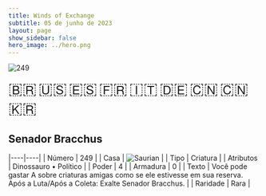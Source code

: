 ```yaml
---
title: Winds of Exchange
subtitle: 05 de junho de 2023
layout: page
show_sidebar: false
hero_image: ../hero.png
---
```


![249](https://mastervault-storage-prod.s3.amazonaws.com/media/card_front/pt/600_249_8b728787dfd6_pt.png)

<span title="Português" style="font-size: 32px;cursor: pointer;" onclick="javascript:document.querySelector('img[alt=\'249\']').src=document.querySelector('img[alt=\'249\']').src.replace(/card_front\/[^/]+/, 'card_front/pt').replace(/_[^/.0-9]+\.png/, '_pt.png')">🇧🇷</span>
<span title="English" style="font-size: 32px;cursor: pointer;" onclick="javascript:document.querySelector('img[alt=\'249\']').src=document.querySelector('img[alt=\'249\']').src.replace(/card_front\/[^/]+/, 'card_front/en').replace(/_[^/.0-9]+\.png/, '_en.png')">🇺🇸</span>
<span title="Español" style="font-size: 32px;cursor: pointer;" onclick="javascript:document.querySelector('img[alt=\'249\']').src=document.querySelector('img[alt=\'249\']').src.replace(/card_front\/[^/]+/, 'card_front/es').replace(/_[^/.0-9]+\.png/, '_es.png')">🇪🇸</span>
<span title="Français" style="font-size: 32px;cursor: pointer;" onclick="javascript:document.querySelector('img[alt=\'249\']').src=document.querySelector('img[alt=\'249\']').src.replace(/card_front\/[^/]+/, 'card_front/fr').replace(/_[^/.0-9]+\.png/, '_fr.png')">🇫🇷</span>
<span title="Italiano" style="font-size: 32px;cursor: pointer;" onclick="javascript:document.querySelector('img[alt=\'249\']').src=document.querySelector('img[alt=\'249\']').src.replace(/card_front\/[^/]+/, 'card_front/it').replace(/_[^/.0-9]+\.png/, '_it.png')">🇮🇹</span>
<span title="Deutsche" style="font-size: 32px;cursor: pointer;" onclick="javascript:document.querySelector('img[alt=\'249\']').src=document.querySelector('img[alt=\'249\']').src.replace(/card_front\/[^/]+/, 'card_front/de').replace(/_[^/.0-9]+\.png/, '_de.png')">🇩🇪</span>
<span title="简体中文" style="font-size: 32px;cursor: pointer;" onclick="javascript:document.querySelector('img[alt=\'249\']').src=document.querySelector('img[alt=\'249\']').src.replace(/card_front\/[^/]+/, 'card_front/zh-hans').replace(/_[^/.0-9]+\.png/, '_zh-hans.png')">🇨🇳</span>
<span title="繁體中文" style="font-size: 32px;cursor: pointer;" onclick="javascript:document.querySelector('img[alt=\'249\']').src=document.querySelector('img[alt=\'249\']').src.replace(/card_front\/[^/]+/, 'card_front/zh-hant').replace(/_[^/.0-9]+\.png/, '_zh-hant.png')">🇨🇳</span>
<span title="한국어" style="font-size: 32px;cursor: pointer;" onclick="javascript:document.querySelector('img[alt=\'249\']').src=document.querySelector('img[alt=\'249\']').src.replace(/card_front\/[^/]+/, 'card_front/ko').replace(/_[^/.0-9]+\.png/, '_ko.png')">🇰🇷</span>

## Senador Bracchus

|----|----|
| Número | 249 |
| Casa | ![Saurian](https://archonarcana.com/images/thumb/9/9e/Saurian_P.png/22px-Saurian_P.png "Sauro") |
| Tipo | Criatura |
| Atributos | Dinossauro • Político |
| Poder | 4 |
| Armadura | 0 |
| Texto | Você pode gastar A sobre criaturas amigas como se ele estivesse em sua reserva. Após a Luta/Após a Coleta: Exalte Senador Bracchus. |
| Raridade | Rara |
